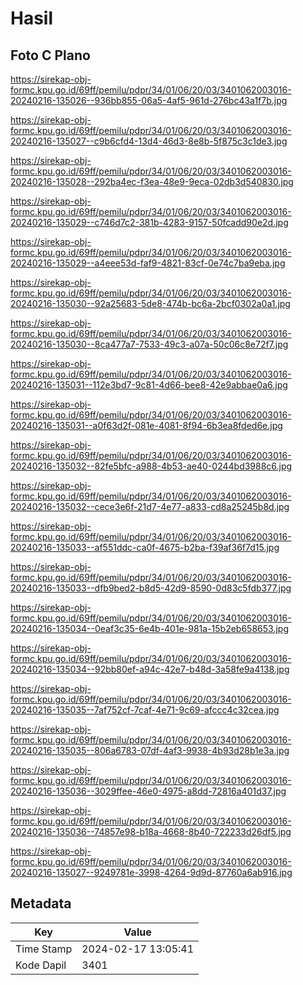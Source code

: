# Hasil

## Foto C Plano

https://sirekap-obj-formc.kpu.go.id/69ff/pemilu/pdpr/34/01/06/20/03/3401062003016-20240216-135026--936bb855-06a5-4af5-961d-276bc43a1f7b.jpg

https://sirekap-obj-formc.kpu.go.id/69ff/pemilu/pdpr/34/01/06/20/03/3401062003016-20240216-135027--c9b6cfd4-13d4-46d3-8e8b-5f875c3c1de3.jpg

https://sirekap-obj-formc.kpu.go.id/69ff/pemilu/pdpr/34/01/06/20/03/3401062003016-20240216-135028--292ba4ec-f3ea-48e9-9eca-02db3d540830.jpg

https://sirekap-obj-formc.kpu.go.id/69ff/pemilu/pdpr/34/01/06/20/03/3401062003016-20240216-135029--c746d7c2-381b-4283-9157-50fcadd90e2d.jpg

https://sirekap-obj-formc.kpu.go.id/69ff/pemilu/pdpr/34/01/06/20/03/3401062003016-20240216-135029--a4eee53d-faf9-4821-83cf-0e74c7ba9eba.jpg

https://sirekap-obj-formc.kpu.go.id/69ff/pemilu/pdpr/34/01/06/20/03/3401062003016-20240216-135030--92a25683-5de8-474b-bc6a-2bcf0302a0a1.jpg

https://sirekap-obj-formc.kpu.go.id/69ff/pemilu/pdpr/34/01/06/20/03/3401062003016-20240216-135030--8ca477a7-7533-49c3-a07a-50c06c8e72f7.jpg

https://sirekap-obj-formc.kpu.go.id/69ff/pemilu/pdpr/34/01/06/20/03/3401062003016-20240216-135031--112e3bd7-9c81-4d66-bee8-42e9abbae0a6.jpg

https://sirekap-obj-formc.kpu.go.id/69ff/pemilu/pdpr/34/01/06/20/03/3401062003016-20240216-135031--a0f63d2f-081e-4081-8f94-6b3ea8fded6e.jpg

https://sirekap-obj-formc.kpu.go.id/69ff/pemilu/pdpr/34/01/06/20/03/3401062003016-20240216-135032--82fe5bfc-a988-4b53-ae40-0244bd3988c6.jpg

https://sirekap-obj-formc.kpu.go.id/69ff/pemilu/pdpr/34/01/06/20/03/3401062003016-20240216-135032--cece3e6f-21d7-4e77-a833-cd8a25245b8d.jpg

https://sirekap-obj-formc.kpu.go.id/69ff/pemilu/pdpr/34/01/06/20/03/3401062003016-20240216-135033--af551ddc-ca0f-4675-b2ba-f39af36f7d15.jpg

https://sirekap-obj-formc.kpu.go.id/69ff/pemilu/pdpr/34/01/06/20/03/3401062003016-20240216-135033--dfb9bed2-b8d5-42d9-8590-0d83c5fdb377.jpg

https://sirekap-obj-formc.kpu.go.id/69ff/pemilu/pdpr/34/01/06/20/03/3401062003016-20240216-135034--0eaf3c35-6e4b-401e-981a-15b2eb658653.jpg

https://sirekap-obj-formc.kpu.go.id/69ff/pemilu/pdpr/34/01/06/20/03/3401062003016-20240216-135034--92bb80ef-a94c-42e7-b48d-3a58fe9a4138.jpg

https://sirekap-obj-formc.kpu.go.id/69ff/pemilu/pdpr/34/01/06/20/03/3401062003016-20240216-135035--7af752cf-7caf-4e71-9c69-afccc4c32cea.jpg

https://sirekap-obj-formc.kpu.go.id/69ff/pemilu/pdpr/34/01/06/20/03/3401062003016-20240216-135035--806a6783-07df-4af3-9938-4b93d28b1e3a.jpg

https://sirekap-obj-formc.kpu.go.id/69ff/pemilu/pdpr/34/01/06/20/03/3401062003016-20240216-135036--3029ffee-46e0-4975-a8dd-72816a401d37.jpg

https://sirekap-obj-formc.kpu.go.id/69ff/pemilu/pdpr/34/01/06/20/03/3401062003016-20240216-135036--74857e98-b18a-4668-8b40-722233d26df5.jpg

https://sirekap-obj-formc.kpu.go.id/69ff/pemilu/pdpr/34/01/06/20/03/3401062003016-20240216-135027--9249781e-3998-4264-9d9d-87760a6ab916.jpg


## Metadata

| Key        | Value               |
| ---------- | ------------------- |
| Time Stamp | 2024-02-17 13:05:41 |
| Kode Dapil | 3401                |



